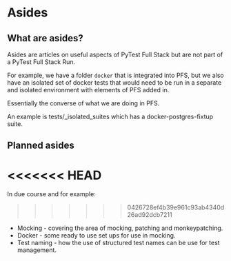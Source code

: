 # Asides

## What are asides?

Asides are articles on useful aspects of PyTest Full Stack but are not part of a PyTest Full Stack Run.

For example, we have a folder `docker` that is integrated into PFS, but we also have an isolated set of docker tests that would need to be run in a separate and isolated environment with elements of PFS added in. 

Essentially the converse of what we are doing in PFS.

An example is tests/_isolated_suites which has a docker-postgres-fixtup suite.

## Planned asides

<<<<<<< HEAD
=======
In due course and for example:

>>>>>>> 0426728ef4b39e961c93ab4340d26ad92dcb7211
- Mocking - covering the area of mocking, patching and monkeypatching.
- Docker - some ready to use set ups for use in mocking.
- Test naming - how the use of structured test names can be use for test management.


<br>

